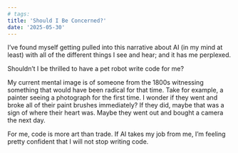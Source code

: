 ```yaml
---
# tags:
title: 'Should I Be Concerned?'
date: '2025-05-30'
---
```


I’ve found myself getting pulled into this narrative about AI (in my mind at least) with all of the different things I see and hear; and it has me perplexed.

Shouldn’t I be thrilled to have a pet robot write code for me?

My current mental image is of someone from the 1800s witnessing something that would have been radical for that time. Take for example, a painter seeing a photograph for the first time. I wonder if they went and broke all of their paint brushes immediately? If they did, maybe that was a sign of where their heart was. Maybe they went out and bought a camera the next day.

For me, code is more art than trade. If AI takes my job from me, I’m feeling pretty confident that I will not stop writing code.
